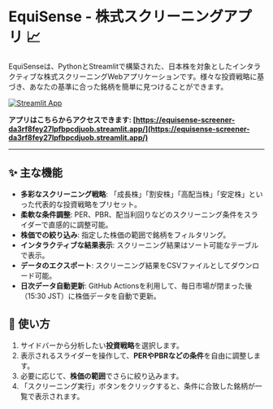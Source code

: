 # EquiSense - 株式スクリーニングアプリ 📈

EquiSenseは、PythonとStreamlitで構築された、日本株を対象としたインタラクティブな株式スクリーニングWebアプリケーションです。様々な投資戦略に基づき、あなたの基準に合った銘柄を簡単に見つけることができます。

[![Streamlit App](https://static.streamlit.io/badges/streamlit_badge_black_white.svg)](https://equisense-screener-da3rf8fey27lpfbpcdjuob.streamlit.app/)

**アプリはこちらからアクセスできます: [https://equisense-screener-da3rf8fey27lpfbpcdjuob.streamlit.app/](https://equisense-screener-da3rf8fey27lpfbpcdjuob.streamlit.app/)**

---

## ✨ 主な機能

*   **多彩なスクリーニング戦略**: 「成長株」「割安株」「高配当株」「安定株」といった代表的な投資戦略をプリセット。
*   **柔軟な条件調整**: PER、PBR、配当利回りなどのスクリーニング条件をスライダーで直感的に調整可能。
*   **株価での絞り込み**: 指定した株価の範囲で銘柄をフィルタリング。
*   **インタラクティブな結果表示**: スクリーニング結果はソート可能なテーブルで表示。
*   **データのエクスポート**: スクリーニング結果をCSVファイルとしてダウンロード可能。
*   **日次データ自動更新**: GitHub Actionsを利用して、毎日市場が閉まった後（15:30 JST）に株価データを自動で更新。

## 🚀 使い方

1.  サイドバーから分析したい**投資戦略**を選択します。
2.  表示されるスライダーを操作して、**PERやPBRなどの条件**を自由に調整します。
3.  必要に応じて、**株価の範囲**でさらに絞り込みます。
4.  「スクリーニング実行」ボタンをクリックすると、条件に合致した銘柄が一覧で表示されます。
